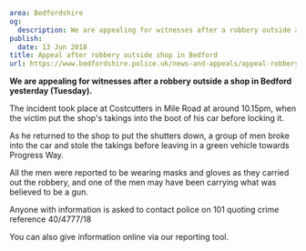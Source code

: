 ```yaml
area: Bedfordshire
og:
  description: We are appealing for witnesses after a robbery outside a shop in Bedford yesterday (Tuesday).
publish:
  date: 13 Jun 2018
title: Appeal after robbery outside shop in Bedford
url: https://www.bedfordshire.police.uk/news-and-appeals/appeal-robbery-shop-bedford-june2018
```

**We are appealing for witnesses after a robbery outside a shop in Bedford yesterday (Tuesday).**

The incident took place at Costcutters in Mile Road at around 10.15pm, when the victim put the shop's takings into the boot of his car before locking it.

As he returned to the shop to put the shutters down, a group of men broke into the car and stole the takings before leaving in a green vehicle towards Progress Way.

All the men were reported to be wearing masks and gloves as they carried out the robbery, and one of the men may have been carrying what was believed to be a gun.

Anyone with information is asked to contact police on 101 quoting crime reference 40/4777/18

You can also give information online via our reporting tool.
